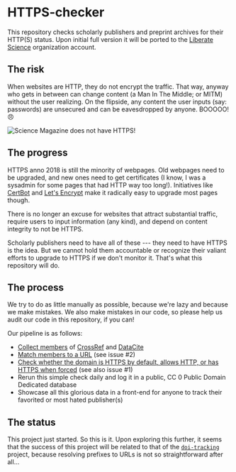 # HTTPS-checker

This repository checks scholarly publishers and preprint archives for their HTTP(S) status. Upon initial full version it will be ported to the [Liberate Science](https://github.com/libscie) organization account.

## The risk

When websites are HTTP, they do not encrypt the traffic. That way, anyway who gets in between can change content (a Man In The Middle; or MITM) without the user realizing. On the flipside, any content the user inputs (say: passwords) are unsecured and can be eavesdropped by anyone. BOOOOO! 😠

![Science Magazine does not have HTTPS!](assets/http-example.png)

## The progress

HTTPS anno 2018 is still the minority of webpages. Old webpages need to be upgraded, and new ones need to get certificates (I know, I was a sysadmin for some pages that had HTTP way too long!). Initiatives like [CertBot]() and [Let's Encrypt]() make it radically easy to upgrade most pages though.

There is no longer an excuse for websites that attract substantial traffic, require users to input information (any kind), and depend on content integrity to not be HTTPS.

Scholarly publishers need to have all of these --- they need to have HTTPS is the idea. But we cannot hold them accountable or recognize their valiant efforts to upgrade to HTTPS if we don't monitor it. That's what this repository will do.

## The process

We try to do as little manually as possible, because we're lazy and because we make mistakes. We also make mistakes in our code, so please help us audit our code in this repository, if you can!

Our pipeline is as follows:

- [Collect members](scripts/collect-prefixes.js) of [CrossRef](https://github.com/CrossRef/rest-api-doc) and [DataCite](https://support.datacite.org/docs/api)
- [Match members to a URL](scripts/resolve-prefixes.js) (see issue #2)
- [Check whether the domain is HTTPS by default, allows HTTP, or has HTTPS when forced](https://github.com/dhs-ncats/pshtt) (see also issue #1)
- Rerun this simple check daily and log it in a public, CC 0 Public Domain Dedicated database 
- Showcase all this glorious data in a front-end for anyone to track their favorited or most hated publisher(s)

## The status

This project just started. So this is it. Upon exploring this further, it seems that the success of this project will be related to that of the [`doi-tracking`](https://github.com/chartgerink/doi-tracking) project, because resolving prefixes to URLs is not so straightforward after all...
